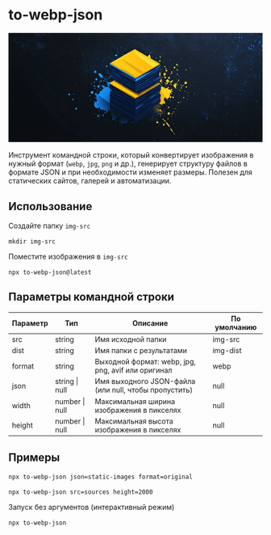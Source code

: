 # to-webp-json

![to-webp-json](../bg.jpg)

Инструмент командной строки, который конвертирует изображения в нужный формат (`webp`, `jpg`, `png` и др.), генерирует структуру файлов в формате JSON и при необходимости изменяет размеры. Полезен для статических сайтов, галерей и автоматизации.

## Использование

Создайте папку `img-src`

```shell
mkdir img-src
```

Поместите изображения в `img-src`

```shell
npx to-webp-json@latest
```

## Параметры командной строки

| Параметр | Тип            | Описание                                              | По умолчанию |
| -------- | -------------- | ----------------------------------------------------- | ------------ |
| src      | string         | Имя исходной папки                                    | img-src      |
| dist     | string         | Имя папки с результатами                              | img-dist     |
| format   | string         | Выходной формат: webp, jpg, png, avif или оригинал    | webp         |
| json     | string \| null | Имя выходного JSON-файла (или null, чтобы пропустить) | null         |
| width    | number \| null | Максимальная ширина изображения в пикселях            | null         |
| height   | number \| null | Максимальная высота изображения в пикселях            | null         |

## Примеры

```shell
npx to-webp-json json=static-images format=original
```

```shell
npx to-webp-json src=sources height=2000
```

Запуск без аргументов (интерактивный режим)

```shell
npx to-webp-json
```
